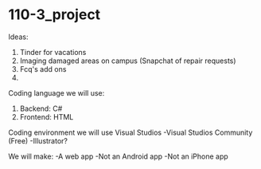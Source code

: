 # 110-3_project

Ideas:
1. Tinder for vacations
2. Imaging damaged areas on campus (Snapchat of repair requests)
3. Fcq's add ons
4. 

Coding language we will use:
1. Backend: C#
2. Frontend: HTML

Coding environment we will use
Visual Studios
  -Visual Studios Community (Free)
  -Illustrator?
  
We will make:
  -A web app
    -Not an Android app
    -Not an iPhone app
